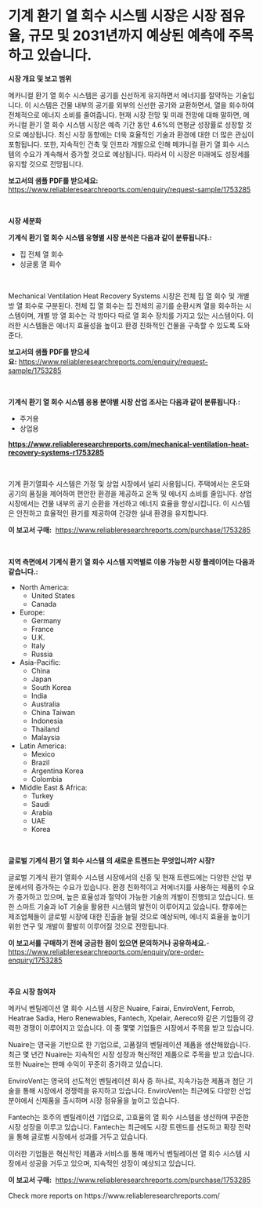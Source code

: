 <p><h1>기계 환기 열 회수 시스템 시장은 시장 점유율, 규모 및 2031년까지 예상된 예측에 주목하고 있습니다.</h1></p><p><strong>시장 개요 및 보고 범위</strong></p>
<p><p>메카니컬 환기 열 회수 시스템은 공기를 신선하게 유지하면서 에너지를 절약하는 기술입니다. 이 시스템은 건물 내부의 공기를 외부의 신선한 공기와 교환하면서, 열을 회수하여 전체적으로 에너지 소비를 줄여줍니다. 현재 시장 전망 및 미래 전망에 대해 말하면, 메카니컬 환기 열 회수 시스템 시장은 예측 기간 동안 4.6%의 연평균 성장률로 성장할 것으로 예상됩니다. 최신 시장 동향에는 더욱 효율적인 기술과 환경에 대한 더 많은 관심이 포함됩니다. 또한, 지속적인 건축 및 인프라 개발으로 인해 메카니컬 환기 열 회수 시스템의 수요가 계속해서 증가할 것으로 예상됩니다. 따라서 이 시장은 미래에도 성장세를 유지할 것으로 전망됩니다.</p></p>
<p><strong>보고서의 샘플 PDF를 받으세요:</strong> <a href="https://www.reliableresearchreports.com/enquiry/request-sample/1753285">https://www.reliableresearchreports.com/enquiry/request-sample/1753285</a></p>
<p>&nbsp;</p>
<p><strong>시장 세분화</strong></p>
<p><strong>기계식 환기 열 회수 시스템 유형별 시장 분석은 다음과 같이 분류됩니다.:</strong></p>
<p><ul><li>집 전체 열 회수</li><li>싱글룸 열 회수</li></ul></p>
<p>&nbsp;</p>
<p><p>Mechanical Ventilation Heat Recovery Systems 시장은 전체 집 열 회수 및 개별 방 열 회수로 구분된다. 전체 집 열 회수는 집 전체의 공기를 순환시켜  열을 회수하는 시스템이며, 개별 방 열 회수는 각 방마다 따로 열 회수 장치를 가지고 있는 시스템이다. 이러한 시스템들은 에너지 효율성을 높이고 환경 친화적인 건물을 구축할 수 있도록 도와준다.</p></p>
<p><strong>보고서의 샘플 PDF를 받으세요:</strong>&nbsp;<a href="https://www.reliableresearchreports.com/enquiry/request-sample/1753285">https://www.reliableresearchreports.com/enquiry/request-sample/1753285</a></p>
<p>&nbsp;</p>
<p><strong> 기계식 환기 열 회수 시스템 응용 분야별 시장 산업 조사는 다음과 같이 분류됩니다.:</strong></p>
<p><ul><li>주거용</li><li>상업용</li></ul></p>
<p><strong><a href="https://www.reliableresearchreports.com/mechanical-ventilation-heat-recovery-systems-r1753285">https://www.reliableresearchreports.com/mechanical-ventilation-heat-recovery-systems-r1753285</a></strong></p>
<p>&nbsp;</p>
<p><p>기계 환기열회수 시스템은 가정 및 상업 시장에서 널리 사용됩니다. 주택에서는 온도와 공기의 품질을 제어하여 편안한 환경을 제공하고 온독 및 에너지 소비를 줄입니다. 상업 시장에서는 건물 내부의 공기 순환을 개선하고 에너지 효율을 향상시킵니다. 이 시스템은 안전하고 효율적인 환기를 제공하여 건강한 실내 환경을 유지합니다.</p></p>
<p><strong>이 보고서 구매:</strong>&nbsp; <a href="https://www.reliableresearchreports.com/purchase/1753285">https://www.reliableresearchreports.com/purchase/1753285</a></p>
<p>&nbsp;</p>
<p><strong>지역 측면에서 기계식 환기 열 회수 시스템 지역별로 이용 가능한 시장 플레이어는 다음과 같습니다.:</strong></p>
<p><ul>
    <li>
        North America:
        <ul>
            <li>United States</li>
            <li>Canada</li>
        </ul>
    </li>
    <li>
        Europe:
        <ul>
            <li>Germany</li>
            <li>France</li>
            <li>U.K.</li>
            <li>Italy</li>
            <li>Russia</li>
        </ul>
    </li>
    <li>
        Asia-Pacific:
        <ul>
            <li>China</li>
            <li>Japan</li>
            <li>South Korea</li>
            <li>India</li>
            <li>Australia</li>
            <li>China Taiwan</li>
            <li>Indonesia</li>
            <li>Thailand</li>
            <li>Malaysia</li>
        </ul>
    </li>
    <li>
        Latin America:
        <ul>
            <li>Mexico</li>
            <li>Brazil</li>
            <li>Argentina Korea</li>
            <li>Colombia</li>
        </ul>
    </li>
    <li>
        Middle East & Africa:
        <ul>
            <li>Turkey</li>
            <li>Saudi</li>
            <li>Arabia</li>
            <li>UAE</li>
            <li>Korea</li>
        </ul>
    </li>
    </ul></p>
<p>&nbsp;</p>
<p><strong>글로벌 기계식 환기 열 회수 시스템 의 새로운 트렌드는 무엇입니까? 시장?</strong></p>
<p><p>글로벌 기계식 환기 열회수 시스템 시장에서의 신흥 및 현재 트렌드에는 다양한 산업 부문에서의 증가하는 수요가 있습니다. 환경 친화적이고 저에너지를 사용하는 제품의 수요가 증가하고 있으며, 높은 효율성과 절약이 가능한 기술의 개발이 진행되고 있습니다. 또한 스마트 기술과 IoT 기술을 활용한 시스템의 발전이 이루어지고 있습니다. 향후에는 제조업체들이 글로벌 시장에 대한 진출을 늘릴 것으로 예상되며, 에너지 효율을 높이기 위한 연구 및 개발이 활발히 이루어질 것으로 전망됩니다.</p></p>
<p><strong>이 보고서를 구매하기 전에 궁금한 점이 있으면 문의하거나 공유하세요.</strong>- <a href="https://www.reliableresearchreports.com/enquiry/pre-order-enquiry/1753285">https://www.reliableresearchreports.com/enquiry/pre-order-enquiry/1753285</a></p>
<p>&nbsp;</p>
<p><strong>주요 시장 참여자</strong></p>
<p><p>메카닉 벤틸레이션 열 회수 시스템 시장은 Nuaire, Fairai, EnviroVent, Ferrob, Heatrae Sadia, Hero Renewables, Fantech, Xpelair, Aereco와 같은 기업들의 강력한 경쟁이 이루어지고 있습니다. 이 중 몇몇 기업들은 시장에서 주목을 받고 있습니다.</p><p>Nuaire는 영국을 기반으로 한 기업으로, 고품질의 벤틸레이션 제품을 생산해왔습니다. 최근 몇 년간 Nuaire는 지속적인 시장 성장과 혁신적인 제품으로 주목을 받고 있습니다. 또한 Nuaire는 판매 수익이 꾸준히 증가하고 있습니다.</p><p>EnviroVent는 영국의 선도적인 벤틸레이션 회사 중 하나로, 지속가능한 제품과 첨단 기술을 통해 시장에서 경쟁력을 유지하고 있습니다. EnviroVent는 최근에도 다양한 산업 분야에서 신제품을 출시하며 시장 점유율을 높이고 있습니다.</p><p>Fantech는 호주의 벤틸레이션 기업으로, 고효율의 열 회수 시스템을 생산하며 꾸준한 시장 성장을 이루고 있습니다. Fantech는 최근에도 시장 트렌드를 선도하고 확장 전략을 통해 글로벌 시장에서 성과를 거두고 있습니다.</p><p>이러한 기업들은 혁신적인 제품과 서비스를 통해 메카닉 벤틸레이션 열 회수 시스템 시장에서 성공을 거두고 있으며, 지속적인 성장이 예상되고 있습니다.</p></p>
<p><strong>이 보고서 구매:</strong>&nbsp;&nbsp;<a href="https://www.reliableresearchreports.com/purchase/1753285">https://www.reliableresearchreports.com/purchase/1753285</a></p>
<p>Check more reports on https://www.reliableresearchreports.com/</p>